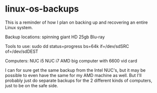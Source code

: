 # linux-os-backups

This is a reminder of how I plan on backing up and recovering an entire Linux system.

Backup locations:
spinning giant HD
25gb Blu-ray

Tools to use:
sudo dd status=progress bs=64k if=/dev/sdSRC of=/dev/sdDEST

Computers:
NUC i5
NUC i7
AMD big computer with 6600 vid card

I can for sure get the same backup from the Intel NUC's, but it may be possible to even have the same for my AMD machine as well.  But I'll probably just do separate backups for the 2 different kinds of computers, just to be on the safe side.




